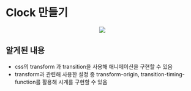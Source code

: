 # Clock 만들기

<p align="center">
  <img src="https://media.vlpt.us/images/dolarge/post/15804044-ecd9-4ccf-b009-dbf020ef7ebd/ezgif.com-gif-maker%20(15).gif" />
  </p>

## 알게된 내용

- css의 transform 과 transition을 사용해 애니메이션을 구현할 수 있음
- transform과 관련해 사용한 설정 중 transform-origin, transition-timing-function를 활용해 시계를 구현할 수 있음

